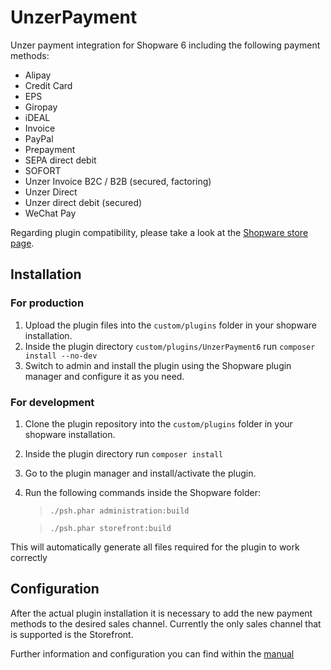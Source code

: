 # UnzerPayment

Unzer payment integration for Shopware 6 including the following payment methods:
* Alipay
* Credit Card
* EPS
* Giropay
* iDEAL
* Invoice
* PayPal
* Prepayment
* SEPA direct debit
* SOFORT
* Unzer Invoice B2C / B2B (secured, factoring)
* Unzer Direct
* Unzer direct debit (secured)
* WeChat Pay

Regarding plugin compatibility, please take a look at the [Shopware store page](https://store.shopware.com/unzer48059319318f/unzer-payments-fuer-shopware-6.html).

## Installation
### For production
1. Upload the plugin files into the `custom/plugins` folder in your shopware installation.
2. Inside the plugin directory `custom/plugins/UnzerPayment6` run `composer install --no-dev`
3. Switch to admin and install the plugin using the Shopware plugin manager and configure it as you need.

### For development
1. Clone the plugin repository into the `custom/plugins` folder in your shopware installation.
2. Inside the plugin directory run `composer install`
3. Go to the plugin manager and install/activate the plugin.
4. Run the following commands inside the Shopware folder:
    > `./psh.phar administration:build`

    > `./psh.phar storefront:build`

This will automatically generate all files required for the plugin to work correctly

## Configuration
After the actual plugin installation it is necessary to add the new payment methods to the desired sales channel. 
Currently the only sales channel that is supported is the Storefront.

Further information and configuration you can find within the <a href="https://dev.unzer.de/handbuch-shopware-ab-6-2-version-0-0-1/" target="_blank">manual</a>
